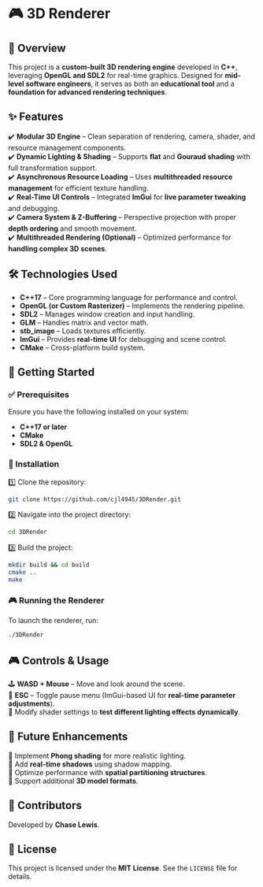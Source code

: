 # 🎮 3D Renderer  

## 📌 Overview  
This project is a **custom-built 3D rendering engine** developed in **C++**, leveraging **OpenGL and SDL2** for real-time graphics. Designed for **mid-level software engineers**, it serves as both an **educational tool** and a **foundation for advanced rendering techniques**.  

## ✨ Features  
✔️ **Modular 3D Engine** – Clean separation of rendering, camera, shader, and resource management components.  
✔️ **Dynamic Lighting & Shading** – Supports **flat** and **Gouraud shading** with full transformation support.  
✔️ **Asynchronous Resource Loading** – Uses **multithreaded resource management** for efficient texture handling.  
✔️ **Real-Time UI Controls** – Integrated **ImGui** for **live parameter tweaking** and debugging.  
✔️ **Camera System & Z-Buffering** – Perspective projection with proper **depth ordering** and smooth movement.  
✔️ **Multithreaded Rendering (Optional)** – Optimized performance for **handling complex 3D scenes**.  

## 🛠️ Technologies Used  
- **C++17** – Core programming language for performance and control.  
- **OpenGL (or Custom Rasterizer)** – Implements the rendering pipeline.  
- **SDL2** – Manages window creation and input handling.  
- **GLM** – Handles matrix and vector math.  
- **stb_image** – Loads textures efficiently.  
- **ImGui** – Provides **real-time UI** for debugging and scene control.  
- **CMake** – Cross-platform build system.  

## 🚀 Getting Started  

### ✅ Prerequisites  
Ensure you have the following installed on your system:  
- **C++17 or later**  
- **CMake**  
- **SDL2 & OpenGL**  

### 🔧 Installation  
1️⃣ Clone the repository:  
   ```bash
   git clone https://github.com/cjl4945/3DRender.git
   ```  
2️⃣ Navigate into the project directory:  
   ```bash
   cd 3DRender
   ```  
3️⃣ Build the project:  
   ```bash
   mkdir build && cd build
   cmake ..
   make
   ```  

### 🎮 Running the Renderer  
To launch the renderer, run:  
```bash
./3DRender
```  

## 🎮 Controls & Usage  
🕹️ **WASD + Mouse** – Move and look around the scene.  
🔹 **ESC** – Toggle pause menu (ImGui-based UI for **real-time parameter adjustments**).  
🎨 Modify shader settings to **test different lighting effects dynamically**.  

## 🚧 Future Enhancements  
📌 Implement **Phong shading** for more realistic lighting.  
📌 Add **real-time shadows** using shadow mapping.  
📌 Optimize performance with **spatial partitioning structures**.  
📌 Support additional **3D model formats**.  

## 👤 Contributors  
Developed by **Chase Lewis**.  

## 📜 License  
This project is licensed under the **MIT License**. See the `LICENSE` file for details. 
